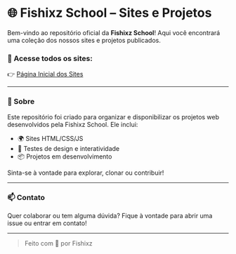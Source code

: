 # 🌐 Fishixz School – Sites e Projetos

Bem-vindo ao repositório oficial da **Fishixz School**! Aqui você encontrará uma coleção dos nossos sites e projetos publicados.

### 📁 Acesse todos os sites:
👉 [Página Inicial dos Sites](https://fishixzschool.github.io/websites/)

---

### 🚀 Sobre

Este repositório foi criado para organizar e disponibilizar os projetos web desenvolvidos pela Fishixz School. Ele inclui:

- 🌍 Sites HTML/CSS/JS
- 🧪 Testes de design e interatividade
- 📦 Projetos em desenvolvimento

Sinta-se à vontade para explorar, clonar ou contribuir!

---

### 📫 Contato

Quer colaborar ou tem alguma dúvida? Fique à vontade para abrir uma issue ou entrar em contato!

---

> Feito com 💙 por Fishixz
